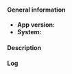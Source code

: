 #### General information
<!-- App version can be e.g. v0.1.1
     System e.g. Android 7.0.1, Nexus 5X -->

* **App version:** 
* **System:** 

#### Description
<!--What this is about, what happens and how. What needs to be done for it to happen.-->


#### Log
<!-- adb logcat -s io.github.gsantner.memetastic -->
